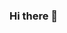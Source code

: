 ### Hi there 👋

<!--

Here are some ideas to get you started:

- 🔭 I’m currently working on ... Story Squad App
- 🌱 I’m currently learning ... NextJS
- 👯 I’m looking to collaborate on ... Animal Resuce Ride Tracking app
- 🤔 I’m looking for help with ... Data science
- 💬 Ask me about ... Anything
- 📫 How to reach me: ... [Portolio Site](https://yilunweng.com)
- 😄 Pronouns: ... She/Her
- ⚡ Fun fact: ... I am a vegan
-->
